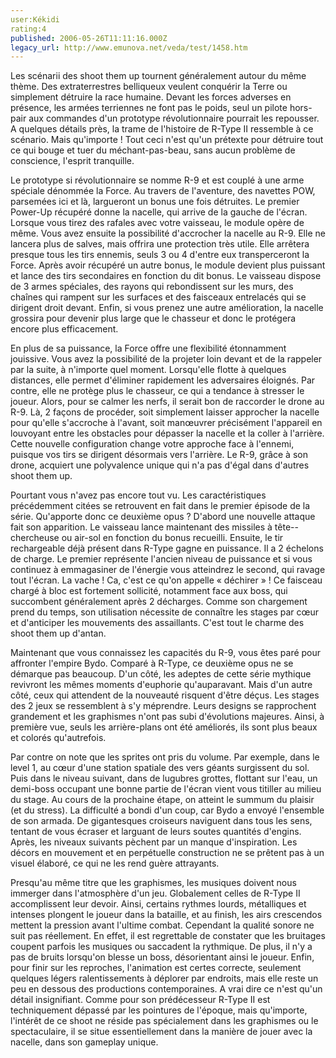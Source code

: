 ```yaml
---
user:Kékidi
rating:4
published: 2006-05-26T11:11:16.000Z
legacy_url: http://www.emunova.net/veda/test/1458.htm
---
```

Les scénarii des shoot them up tournent généralement autour du même thème. Des extraterrestres belliqueux veulent conquérir la Terre ou simplement détruire la race humaine. Devant les forces adverses en présence, les armées terriennes ne font pas le poids, seul un pilote hors-pair aux commandes d'un prototype révolutionnaire pourrait les repousser. A quelques détails près, la trame de l'histoire de R-Type II ressemble à ce scénario. Mais qu'importe ! Tout ceci n'est qu'un prétexte pour détruire tout ce qui bouge et tuer du méchant-pas-beau, sans aucun problème de conscience, l'esprit tranquille.  

  

Le prototype si révolutionnaire se nomme R-9 et est couplé à une arme spéciale dénommée la Force. Au travers de l'aventure, des navettes POW, parsemées ici et là, largueront un bonus une fois détruites. Le premier Power-Up récupéré donne la nacelle, qui arrive de la gauche de l'écran. Lorsque vous tirez des rafales avec votre vaisseau, le module opère de même. Vous avez ensuite la possibilité d'accrocher la nacelle au R-9\. Elle ne lancera plus de salves, mais offrira une protection très utile. Elle arrêtera presque tous les tirs ennemis, seuls 3 ou 4 d'entre eux transperceront la Force. Après avoir récupéré un autre bonus, le module devient plus puissant et lance des tirs secondaires en fonction du dit bonus. Le vaisseau dispose de 3 armes spéciales, des rayons qui rebondissent sur les murs, des chaînes qui rampent sur les surfaces et des faisceaux entrelacés qui se dirigent droit devant. Enfin, si vous prenez une autre amélioration, la nacelle grossira pour devenir plus large que le chasseur et donc le protégera encore plus efficacement.  

  

En plus de sa puissance, la Force offre une flexibilité étonnamment jouissive. Vous avez la possibilité de la projeter loin devant et de la rappeler par la suite, à n'importe quel moment. Lorsqu'elle flotte à quelques distances, elle permet d'éliminer rapidement les adversaires éloignés. Par contre, elle ne protège plus le chasseur, ce qui a tendance à stresser le joueur. Alors, pour se calmer les nerfs, il serait bon de raccorder le drone au R-9\. Là, 2 façons de procéder, soit simplement laisser approcher la nacelle pour qu'elle s'accroche à l'avant, soit manœuvrer précisément l'appareil en louvoyant entre les obstacles pour dépasser la nacelle et la coller à l'arrière. Cette nouvelle configuration change votre approche face à l'ennemi, puisque vos tirs se dirigent désormais vers l'arrière. Le R-9, grâce à son drone, acquiert une polyvalence unique qui n'a pas d'égal dans d'autres shoot them up.  

  

Pourtant vous n'avez pas encore tout vu. Les caractéristiques précédemment citées se retrouvent en fait dans le premier épisode de la série. Qu'apporte donc ce deuxième opus ? D'abord une nouvelle attaque fait son apparition. Le vaisseau lance maintenant des missiles à tête--chercheuse ou air-sol en fonction du bonus recueilli. Ensuite, le tir rechargeable déjà présent dans R-Type gagne en puissance. Il a 2 échelons de charge. Le premier représente l'ancien niveau de puissance et si vous continuez à emmagasiner de l'énergie vous atteindrez le second, qui ravage tout l'écran. La vache ! Ca, c'est ce qu'on appelle « déchirer » ! Ce faisceau chargé à bloc est fortement sollicité, notamment face aux boss, qui succombent généralement après 2 décharges. Comme son chargement prend du temps, son utilisation nécessite de connaître les stages par cœur et d'anticiper les mouvements des assaillants. C'est tout le charme des shoot them up d'antan.  

  

Maintenant que vous connaissez les capacités du R-9, vous êtes paré pour affronter l'empire Bydo. Comparé à R-Type, ce deuxième opus ne se démarque pas beaucoup. D'un côté, les adeptes de cette série mythique revivront les mêmes moments d'euphorie qu'auparavant. Mais d'un autre côté, ceux qui attendent de la nouveauté risquent d'être déçus. Les stages des 2 jeux se ressemblent à s'y méprendre. Leurs designs se rapprochent grandement et les graphismes n'ont pas subi d'évolutions majeures. Ainsi, à première vue, seuls les arrière-plans ont été améliorés, ils sont plus beaux et colorés qu'autrefois.  

  

Par contre on note que les sprites ont pris du volume. Par exemple, dans le level 1, au cœur d'une station spatiale des vers géants surgissent du sol. Puis dans le niveau suivant, dans de lugubres grottes, flottant sur l'eau, un demi-boss occupant une bonne partie de l'écran vient vous titiller au milieu du stage. Au cours de la prochaine étape, on atteint le summum du plaisir (et du stress). La difficulté a bondi d'un coup, car Bydo a envoyé l'ensemble de son armada. De gigantesques croiseurs naviguent dans tous les sens, tentant de vous écraser et larguant de leurs soutes quantités d'engins. Après, les niveaux suivants pèchent par un manque d'inspiration. Les décors en mouvement et en perpétuelle construction ne se prêtent pas à un visuel élaboré, ce qui ne les rend guère attrayants.  

  

Presqu'au même titre que les graphismes, les musiques doivent nous immerger dans l'atmosphère d'un jeu. Globalement celles de R-Type II accomplissent leur devoir. Ainsi, certains rythmes lourds, métalliques et intenses plongent le joueur dans la bataille, et au finish, les airs crescendos mettent la pression avant l'ultime combat. Cependant la qualité sonore ne suit pas réellement. En effet, il est regrettable de constater que les bruitages coupent parfois les musiques ou saccadent la rythmique. De plus, il n'y a pas de bruits lorsqu'on blesse un boss, désorientant ainsi le joueur. Enfin, pour finir sur les reproches, l'animation est certes correcte, seulement quelques légers ralentissements à déplorer par endroits, mais elle reste un peu en dessous des productions contemporaines. A vrai dire ce n'est qu'un détail insignifiant. Comme pour son prédécesseur R-Type II est techniquement dépassé par les pointures de l'époque, mais qu'importe, l'intérêt de ce shoot ne réside pas spécialement dans les graphismes ou le spectaculaire, il se situe essentiellement dans la manière de jouer avec la nacelle, dans son gameplay unique.